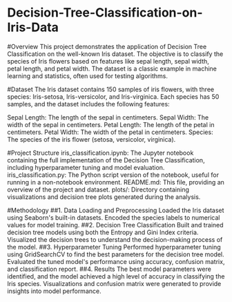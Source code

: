 # Decision-Tree-Classification-on-Iris-Data

#Overview
This project demonstrates the application of Decision Tree Classification on the well-known Iris dataset. The objective is to classify the species of Iris flowers based on features like sepal length, sepal width, petal length, and petal width. The dataset is a classic example in machine learning and statistics, often used for testing algorithms.

#Dataset
The Iris dataset contains 150 samples of iris flowers, with three species: Iris-setosa, Iris-versicolor, and Iris-virginica. Each species has 50 samples, and the dataset includes the following features:

Sepal Length: The length of the sepal in centimeters.
Sepal Width: The width of the sepal in centimeters.
Petal Length: The length of the petal in centimeters.
Petal Width: The width of the petal in centimeters.
Species: The species of the iris flower (setosa, versicolor, virginica).

#Project Structure
iris_classification.ipynb: The Jupyter notebook containing the full implementation of the Decision Tree Classification, including hyperparameter tuning and model evaluation.
iris_classification.py: The Python script version of the notebook, useful for running in a non-notebook environment.
README.md: This file, providing an overview of the project and dataset.
plots/: Directory containing visualizations and decision tree plots generated during the analysis.

#Methodology
##1. Data Loading and Preprocessing
Loaded the Iris dataset using Seaborn's built-in datasets.
Encoded the species labels to numerical values for model training.
##2. Decision Tree Classification
Built and trained decision tree models using both the Entropy and Gini Index criteria.
Visualized the decision trees to understand the decision-making process of the model.
##3. Hyperparameter Tuning
Performed hyperparameter tuning using GridSearchCV to find the best parameters for the decision tree model.
Evaluated the tuned model's performance using accuracy, confusion matrix, and classification report.
##4. Results
The best model parameters were identified, and the model achieved a high level of accuracy in classifying the Iris species.
Visualizations and confusion matrix were generated to provide insights into model performance.
